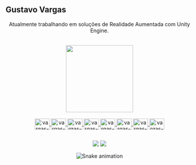 ## Gustavo Vargas


<div align="center">
	
  Atualmente trabalhando em soluções de Realidade Aumentada com Unity Engine.
<br>
<br>

  <a href="https://github.com/guvargas">
  <img height="180em" src="https://github-readme-stats.vercel.app/api/top-langs/?username=guvargas&layout=compact&langs_count=7&theme=tokyonight"/>
<div style="display: inline_block"><br>
	
  <img align="center" alt="vargas-androidStudio" height="30" width="40" src="https://cdn.jsdelivr.net/gh/devicons/devicon/icons/androidstudio/androidstudio-original.svg">
  <img align="center" alt="vargas-csharp" height="30" width="40" src=https://cdn.jsdelivr.net/gh/devicons/devicon/icons/csharp/csharp-original.svg>
  <img align="center" alt="vargas-firebase" height="30" width="40" src="https://cdn.jsdelivr.net/gh/devicons/devicon/icons/firebase/firebase-plain.svg">
  <img align="center" alt="vargas-node" height="30" width="40" src="https://cdn.jsdelivr.net/gh/devicons/devicon/icons/nodejs/nodejs-original.svg">
  <img align="center" alt="vargas-latex" height="30" width="40" src="https://cdn.jsdelivr.net/gh/devicons/devicon/icons/latex/latex-original.svg">
  <img align="center" alt="vargas-jira" height="30" width="40" src="https://cdn.jsdelivr.net/gh/devicons/devicon/icons/jira/jira-original.svg">
    <img align="center" alt="vargas-ps" height="30" width="40" src="https://cdn.jsdelivr.net/gh/devicons/devicon/icons/photoshop/photoshop-line.svg">
    <img align="center" alt="vargas-pgadmin" height="30" width="40" src="https://cdn.jsdelivr.net/gh/devicons/devicon/icons/postgresql/postgresql-plain.svg">

</div>
     
  
  ##
 
<div> 
  <a href="https://instagram.com/1gvargas" target="_blank"><img src="https://img.shields.io/badge/-Instagram-%23E4405F?style=for-the-badge&logo=instagram&logoColor=white" target="_blank"></a>
  <a href = "mailto:gupontoandrade00@gmail.com"><img src="https://img.shields.io/badge/-Gmail-%23333?style=for-the-badge&logo=gmail&logoColor=white" target="_blank"></a>



  ![Snake animation](https://github.com/guvargas/guvargas/blob/output/github-contribution-grid-snake.svg)
 
</div>
 </div>
  
